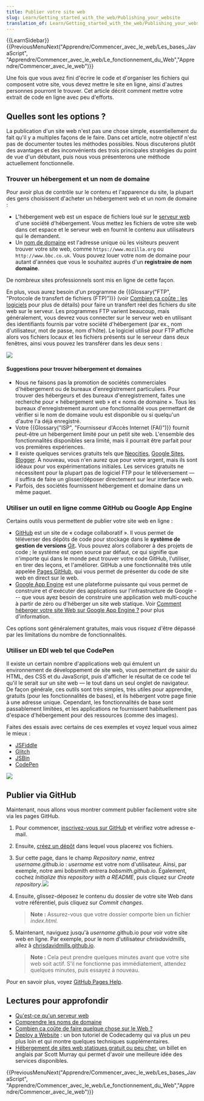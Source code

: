 ```yaml
---
title: Publier votre site web
slug: Learn/Getting_started_with_the_web/Publishing_your_website
translation_of: Learn/Getting_started_with_the_web/Publishing_your_website
---
```


{{LearnSidebar}}{{PreviousMenuNext("Apprendre/Commencer_avec_le_web/Les_bases_JavaScript", "Apprendre/Commencer_avec_le_web/Le_fonctionnement_du_Web","Apprendre/Commencer_avec_le_web")}}

Une fois que vous avez fini d'écrire le code et d'organiser les fichiers qui composent votre site, vous devez mettre le site en ligne, ainsi d'autres personnes pourront le trouver. Cet article décrit comment mettre votre extrait de code en ligne avec peu d'efforts.

## Quelles sont les options ?

La publication d'un site web n'est pas une chose simple, essentiellement du fait qu'il y a multiples façons de le faire. Dans cet article, notre objectif n'est pas de documenter toutes les méthodes possibles. Nous discuterons plutôt des avantages et des inconvénients des trois principales stratégies du point de vue d'un débutant, puis nous vous présenterons une méthode actuellement fonctionnelle.

### Trouver un hébergement et un nom de domaine

Pour avoir plus de contrôle sur le contenu et l'apparence du site, la plupart des gens choisissent d'acheter un hébergement web et un nom de domaine :

- L'hébergement web est un espace de fichiers loué sur le [serveur web](/fr/docs/Learn/Common_questions/What_is_a_web_server) d'une société d'hébergement. Vous mettez les fichiers de votre site web dans cet espace et le serveur web en fournit le contenu aux utilisateurs qui le demandent.
- Un [nom de domaine](/fr/docs/Learn/Common_questions/What_is_a_domain_name) est l'adresse unique où les visiteurs peuvent trouver votre site web, comme `https://www.mozilla.org` ou `http://www.bbc.co.uk`. Vous pouvez louer votre nom de domaine pour autant d'années que vous le souhaitez auprès d'un **registraire de nom domaine**.

De nombreux sites professionnels sont mis en ligne de cette façon.

En plus, vous aurez besoin d'un programme de {{Glossary("FTP", "Protocole de transfert de fichiers (FTP)")}} (voir [Combien ça coûte : les logiciels](/fr/docs/Learn/Common_questions/How_much_does_it_cost#software) pour plus de détails) pour faire un transfert réel des fichiers du site web sur le serveur. Les programmes FTP varient beaucoup, mais généralement, vous devrez vous connecter sur le serveur web en utilisant des identifiants fournis par votre société d'hébergement (par ex., nom d'utilisateur, mot de passe, nom d'hôte). Le logiciel utilisé pour FTP affiche alors vos fichiers locaux et les fichiers présents sur le serveur dans deux fenêtres, ainsi vous pouvez les transférer dans les deux sens :

![](ftp.jpg)

#### Suggestions pour trouver hébergement et domaines

- Nous ne faisons pas la promotion de sociétés commerciales d'hébergement ou de bureaux d'enregistrement particuliers. Pour trouver des hébergeurs et des bureaux d'enregistrement, faites une recherche pour «&nbsp;hébergement web&nbsp;» et «&nbsp;noms de domaine&nbsp;». Tous les bureaux d'enregistrement auront une fonctionnalité vous permettant de vérifier si le nom de domaine voulu est disponible ou si quelqu'un d'autre l'a déjà enregistré.
- Votre {{Glossary("ISP", "Fournisseur d'Accès Internet (FAI)")}} fournit peut-être un hébergement limité pour un petit site web. L'ensemble des fonctionnalités disponibles sera limité, mais il pourrait être parfait pour vos premières expériences.
- Il existe quelques services gratuits tels que [Neocities](https://neocities.org/), [Google Sites](https://sites.google.com/), [Blogger](https://www.blogger.com). À nouveau, vous n'en aurez que pour votre argent, mais ils sont idéaux pour vos expérimentations initiales. Les services gratuits ne nécessitent pour la plupart pas de logiciel FTP pour le téléversement — il suffira de faire un glisser/déposer directement sur leur interface web.
- Parfois, des sociétés fournissent hébergement et domaine dans un même paquet.

### Utiliser un outil en ligne comme GitHub ou Google App Engine

Certains outils vous permettent de publier votre site web en ligne :

- [GitHub](https://github.com/) est un site de «&nbsp;codage collaboratif&nbsp;». Il vous permet de téléverser des dépôts de code pour stockage dans le **système de gestion de versions** [Git](http://git-scm.com/)**.** Vous pouvez alors collaborer à des projets de code ; le système est open source par défaut, ce qui signifie que n'importe qui dans le monde peut trouver votre code GitHub, l'utiliser, en tirer des leçons, et l'améliorer. GitHub a une fonctionnalité très utile appelée [Pages GitHub](https://pages.github.com/), qui vous permet de présenter du code de site web en direct sur le web.
- [Google App Engine](https://cloud.google.com/appengine/) est une plateforme puissante qui vous permet de construire et d'exécuter des applications sur l'infrastructure de Google --- que vous ayez besoin de construire une application web multi‑couche à partir de zéro ou d'héberger un site web statique. Voir [Comment héberger votre site Web sur Google App Engine ?](/fr/docs/Learn/Common_questions/How_do_you_host_your_website_on_Google_App_Engine) pour plus d'information.

Ces options sont généralement gratuites, mais vous risquez d'être dépassé par les limitations du nombre de fonctionnalités.

### Utiliser un EDI web tel que CodePen

Il existe un certain nombre d'applications web qui émulent un environnement de développement de site web, vous permettant de saisir du HTML, des CSS et du JavaScript, puis d'afficher le résultat de ce code tel qu'il le serait sur un site web — le tout dans un seul onglet de navigateur. De façon générale, ces outils sont très simples, très utiles pour apprendre, gratuits (pour les fonctionnalités de bases), et ils hébergent votre page finie à une adresse unique. Cependant, les fonctionnalités de base sont passablement limitées, et les applications ne fournissent habituellement pas d'espace d'hébergement pour des ressources (comme des images).

Faites des essais avec certains de ces exemples et voyez lequel vous aimez le mieux :

- [JSFiddle](https://jsfiddle.net/)
- [Glitch](https://glitch.com/)
- [JSBin](http://jsbin.com/)
- [CodePen](https://codepen.io/)

![](jsbin-screen.png)

## Publier via GitHub

Maintenant, nous allons vous montrer comment publier facilement votre site via les pages GitHub.

1. Pour commencer, [inscrivez-vous sur GitHub](https://github.com/join) et vérifiez votre adresse e-mail.
2. Ensuite, [créez un dépôt](https://github.com/new) dans lequel vous placerez vos fichiers.
3. Sur cette page, dans le champ _Repository name_, entrez _username_.github.io : _username_ est votre nom d'utilisateur. Ainsi, par exemple, notre ami bobsmith entrera _bobsmith.github.io_.
   Également, cochez _Initialize this repository with a README_, puis cliquez sur _Create repository_.![](github-create-repo.png)
4. Ensuite, glissez-déposez le contenu du dossier de votre site Web dans votre référentiel, puis cliquez sur _Commit changes_.

   > **Note :** Assurez-vous que votre dossier comporte bien un fichier _index.html._

5. Maintenant, naviguez jusqu'à _username_.github.io pour voir votre site web en ligne. Par exemple, pour le nom d'utilisateur _chrisdavidmills_, allez à [chrisdavidmills.github.io](https://chrisdavidmills.github.io/).

   > **Note :** Cela peut prendre quelques minutes avant que votre site web soit actif. S'il ne fonctionne pas immédiatement, attendez quelques minutes, puis essayez à nouveau.

Pour en savoir plus, voyez [GitHub Pages Help](https://docs.github.com/en/github/working-with-github-pages/getting-started-with-github-pages).

## Lectures pour approfondir

- [Qu'est-ce qu'un serveur web](/fr/docs/Learn/Common_questions/What_is_a_web_server)
- [Comprendre les noms de domaine](/fr/docs/Learn/Common_questions/What_is_a_domain_name)
- [Combien ça coûte de faire quelque chose sur le Web ?](/fr/docs/Learn/Common_questions/How_much_does_it_cost)
- [Deploy a Website](https://www.codecademy.com/learn/deploy-a-website)&nbsp;: un bon tutoriel de Codecademy qui va plus un peu plus loin et qui montre quelques techniques supplémentaires.
- [Hébergement de sites web statiques gratuit ou peu cher](http://alignedleft.com/resources/cheap-web-hosting), un billet en anglais par Scott Murray qui permet d'avoir une meilleure idée des services disponibles.

{{PreviousMenuNext("Apprendre/Commencer_avec_le_web/Les_bases_JavaScript", "Apprendre/Commencer_avec_le_web/Le_fonctionnement_du_Web","Apprendre/Commencer_avec_le_web")}}
